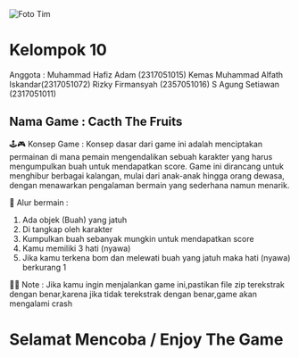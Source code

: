 <img src="https://github.com/RizkyFirmansyah-com/-tim/blob/main/tim.png" alt="Foto Tim">


# Kelompok 10

Anggota :
Muhammad Hafiz Adam (2317051015) 
Kemas Muhammad Alfath Iskandar(2317051072)
Rizky Firmansyah (2357051016)
S Agung Setiawan (2317051011)


## Nama Game : Cacth The Fruits


🕹️🎮 Konsep Game : Konsep dasar dari game ini adalah menciptakan permainan di mana pemain mengendalikan sebuah karakter yang harus mengumpulkan buah untuk mendapatkan score.
Game ini dirancang untuk menghibur berbagai kalangan, mulai dari anak-anak hingga orang dewasa, dengan menawarkan pengalaman bermain yang sederhana namun menarik.

👣 Alur bermain : 
1. Ada objek (Buah) yang jatuh
2. Di tangkap oleh karakter
3. Kumpulkan buah sebanyak mungkin untuk mendapatkan score
4. Kamu memiliki 3 hati (nyawa)
5. Jika kamu terkena bom dan melewati buah yang jatuh maka hati (nyawa) berkurang 1

📌📌 Note : Jika kamu ingin menjalankan game ini,pastikan  file zip terekstrak dengan benar,karena jika tidak terekstrak dengan benar,game akan mengalami crash


# Selamat Mencoba / Enjoy The Game



